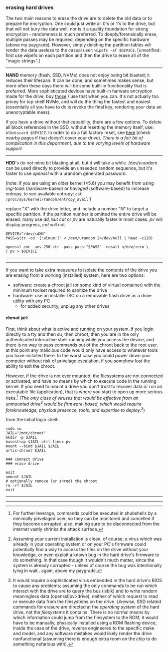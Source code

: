 ### erasing hard drives

The two main reasons to erase the drive are to delete the old data or to prepare for encryption. One could just write all 0's or 1's to the drive, but that will not bury the data well, nor is it a quality foundation for strong encryption - randomness is much preferred. To deeply/forensically erase, multiple passes may be required, depending on the specific hardware (above my paygrade). However, simply deleting the partition tables will render the data useless to the casual user: ```wipefs -af $DEVICE```. \[unverified: first use wipefs on each partition and then the drive to erase all of the "magic strings".\]

___

__NAND__ memory (flash, SSD, NVMe) does not enjoy being bit blasted; it reduces their lifespan. It can be done, and sometimes makes sense, but more often these days there will be some built-in functionality that is preferred. More sophisticated devices have built-in harware encryption made for the drive; buy [those](https://wiki.archlinux.org/title/Self-encrypting_drives) / use that when you can. It's not actually too pricey for top shelf NVMe, and will do the thing the fastest and easiest (essentially all you have to do is revoke the final key, rendering your data an unencryptable mess).

If you have a drive without that capability, there are a few options. To delete all block references in the SSD, without resetting the memory itself, use: ```blkdiscard $DEVICE```. In order to do a full factory reset, see [here](https://wiki.archlinux.org/title/Solid_state_drive/Memory_cell_clearing) (check nearby pages if that doesn't cover your drive). _There is a fair bit of complication in this department, due to the varying levels of hardware support._

___

__HDD__'s do not mind bit blasting at all, but it will take a while. /dev/urandom can be used directly to provide an unseeded random sequence, but it's faster to use _openssl_ with a urandom generated password. 

\[note: if you are using an older kernel (<5.6) you may benefit from using _rng-tools_ (hardware-based) or _haveged_ (software-based) to increase entropy. to see available entropy: ```cat /proc/sys/kernel/random/entropy_avail``` \]

replace "X" with the drive letter, and include a number "N" to target a specific partition. if the partition number is omitted the entire drive will be erased. many use _dd_, but _cat_ or _pv_ are naturally faster in most cases. _pv_ will display progress, _cat_ will not.

```
DEVICE="/dev/sdXN"
PASS=$(tr -cd '[:alnum:]' < /dev/urandom 2>/dev/null | head -c128)

openssl enc -aes-256-ctr -pass pass:"$PASS" -nosalt </dev/zero \
| pv > $DEVICE
```

___
___

If you want to take extra measures to isolate the contents of the drive you are erasing from a working (installed) system, here are two options:
* software: create a chroot jail (or some kind of virtual container) with the minimum toolset required to sanitize the drive
* hardware: use an installer ISO on a removable flash drive as a drive utility with any PC
  * for added security, unplug any other drives

#### chroot jail:

First, think about what is active and running on your system. if you login directly to a tty and then su, then chroot, then you are in the only authenticated interactive shell running while you access the device, and there is no way to pass commands out of the chroot back to the root user. at this point any malicious code would only have access to whatever tools you have installed there. In the worst case you could power down your computer without risk of privelage escalation, if you somehow lost the ability to exit the chroot. 

However, if the drive is not ever mounted, the filesystems are not connected or activated, and have no means by which to execute code in the running kernel. If you need to mount a drive you don't trust to recover data or run an executable file (application), that is where you start to open up more serious risks.[^1] (_The only class of viruses that would be effective from an unmounted drive[^2] would be firmware-based, which would require foreknowledge, physical presence, tools, and expertise to deploy.[^3]_)

from the initial login shell:
```
sudo su
JAIL="/mnt/chroot"
mkdir -p $JAIL
basestrap $JAIL util-linux pv
mount --bind $JAIL $JAIL
artix-chroot $JAIL

### connect drive
### erase drive

exit
umount $JAIL
# optionally remove (or shred) the chroot
rm -rf $JAIL
exit
```
___
___
[^1]: For further leverage, commands could be executed in shubshells by a minimally privelaged user, so they can be monitored and cancelled if they become corrupted. also, making sure to be disconnected from the internet vastly shrinks the attack surface.

[^2]: Assuming your current installation is clean, of course; a virus which was already in your operating system or on your PC's firmware could potentially find a way to access the files on the drive without your knowledge, or even exploit a known bug in the hard drive's firmware to do something. In that case though it wouldn't much matter, since the system is already corrupted - unless of course the bug was intentionally lying in wait.. again, above my paygrade.

[^3]: It would require a sophisticated virus embedded in the hard drive's BIOS to cause any problems; assuming the only commands to be run which interact with the drive are to query the bus (lsblk) and to write random meaningless data (openssl|pv>drive), neither of which request to read or execute data from the filesystems on the drive. Likewise, SSD related commands for erasure are directed at the _operating system_ of the hard drive, not the _filesystems_ it contains. There is no normal means by which information could jump from the filesystem to the ROM; it would have to be manually, physically installed using a ROM flashing device, inside the case of the drive, reverse engineered to the specific make and model, and any software mistakes would likely render the drive nonfunctional (assuming there is enough extra room on the chip to do something nefarious with).
